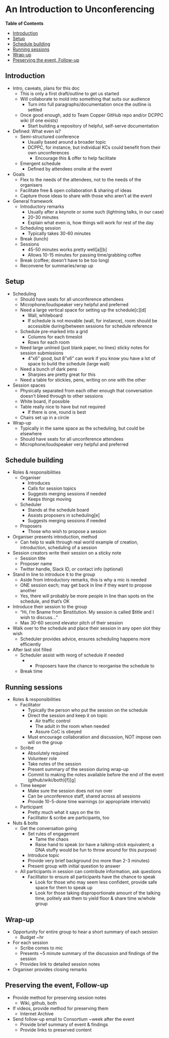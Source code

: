 # An Introduction to Unconferencing

**Table of Contents**

* [Introduction](#introduction)
* [Setup](#setup)
* [Schedule building](#schedule-building)
* [Running sessions](#running-sessions)
* [Wrap-up](#wrap-up)
* [Preserving the event, Follow-up](#preserving-the-event-follow-up)

## Introduction

* Intro, caveats, plans for this doc
   * This is only a first draft/outline to get us started
   * Will collaborate to mold into something that suits our audience
      * Turn into full paragraphs/documentation once the outline is settled
   * Once good enough, add to Team Copper GitHub repo and/or DCPPC wiki (if one exists)
      * Start building a repository of helpful, self-serve documentation
* Defined: What even is?
   * Semi-structured conference
      * Usually based around a broader topic
      * DCPPC, for instance, but individual KCs could benefit from their own unconferences
         * Encourage this & offer to help facilitate
   * Emergent schedule
      * Defined by attendees onsite at the event
* Goals
   * Flex to the needs of the attendees, not to the needs of the organisers
   * Facilitate free & open collaboration & sharing of ideas
   * Capture those ideas to share with those who aren’t at the event
* General framework
   * Introductory remarks
      * Usually after a keynote or some such (lightning talks, in our case)
      * 20-30 minutes
      * Explain what even is, how things will work for rest of the day
   * Scheduling session
      * Typically takes 30-60 minutes
   * Break (lunch)
   * Sessions
      * 45-50 minutes works pretty well[a][b]
      * Allows 10-15 minutes for passing time/grabbing coffee
   * Break (coffee; doesn’t have to be too long)
   * Reconvene for summaries/wrap up

## Setup

* Scheduling
   * Should have seats for all unconference attendees
   * Microphone/loudspeaker very helpful and preferred
   * Need a large vertical space for setting up the schedule[c][d]
      * Wall, whiteboard
      * If schedule is not movable (wall, for instance), room should be accessible during/between sessions for schedule reference
   * Schedule pre-marked into a grid
      * Columns for each timeslot
      * Rows for each room
   * Need large unlined (just blank paper, no lines) sticky notes for session submissions
      * 4”x6” good, but 8”x6” can work if you know you have a lot of space to build the schedule (large wall)
   * Need a bunch of dark pens
      * Sharpies are pretty great for this
   * Need a table for stickies, pens, writing on one with the other
* Session spaces
   * Physically separated from each other enough that conversation doesn’t bleed through to other sessions
   * White board, if possible
   * Table really nice to have but not required
      * If there is one, round is best
   * Chairs set up in a circle
* Wrap-up
   * Typically in the same space as the scheduling, but could be elsewhere
   * Should have seats for all unconference attendees
   * Microphone/loudspeaker very helpful and preferred
   
## Schedule building

* Roles & responsibilities
   * Organiser
      * Introduces
      * Calls for session topics
      * Suggests merging sessions if needed
      * Keeps things moving
   * Scheduler
      * Stands at the schedule board
      * Assists proposers in scheduling[e]
      * Suggests merging sessions if needed
   * Proposers
      * Those who wish to propose a session
* Organiser presents introduction, method
   * Can help to walk through real world example of creation, introduction, scheduling of a session
* Session creators write their session on a sticky note
   * Session title
   * Proposer name
   * Twitter handle, Slack ID, or contact info (optional)
* Stand in line to introduce it to the group
   * Aside from introductory remarks, this is why a mic is needed
   * ONE session each; may get back in line if they want to propose another
   * Yes, there will probably be more people in line than spots on the schedule, and that’s OK
* Introduce their session to the group
   * “Hi, I’m $name from $institution. My session is called $title and I wish to discuss…”
   * Max 30-60 second elevator pitch of their session
* Walk over to the schedule and place their session in any open slot they wish
   * Scheduler provides advice, ensures scheduling happens more efficiently
* After last slot filled
   * Scheduler assist with reorg of schedule if needed
      *    * Proposers have the chance to reorganise the schedule to 
   * Break time

## Running sessions

* Roles & responsibilities
   * Facilitator
      * Typically the person who put the session on the schedule
      * Direct the session and keep it on topic
         * Air traffic control
         * The adult in the room when needed
         * Assure CoC is obeyed
      * Must encourage collaboration and discussion, NOT impose own will on the group
   * Scribe
      * Absolutely required
      * Volunteer role
      * Take notes of the session
      * Present summary of the session during wrap-up
      * Commit to making the notes available before the end of the event (github/wiki/both)[f][g]
   * Time keeper
      * Make sure the session does not run over
      * Can be unconference staff, shared across all sessions
      * Provide 10-5-done time warnings (or appropriate intervals)
   * Participant
      * Pretty much what it says on the tin
      * Facilitator & scribe are participants, too
* Nuts & bolts
   * Get the conversation going
      * Set rules of engagement
         * Tame the chaos
         * Raise hand to speak (or have a talking-stick equivalent; a DNA stuffy would be fun to throw around for this purpose)
      * Introduce topic
      * Provide very brief background (no more than 2-3 minutes)
      * Present group with initial question to answer
   * All participants in session can contribute information, ask questions
      * Facilitator to ensure all participants have the chance to speak
         * Look for those who may seem less confident, provide safe space for them to speak up
         * Look for those taking disproportionate amount of the talking time, politely ask them to yield floor & share time w/whole group

## Wrap-up

* Opportunity for entire group to hear a short summary of each session
   * Budget ~hr
* For each session
   * Scribe comes to mic
   * Presents ~5 minute summary of the discussion and findings of the session
   * Provides link to detailed session notes
* Organiser provides closing remarks

## Preserving the event, Follow-up

* Provide method for preserving session notes
   * Wiki, github, both
* If videos, provide method for preserving them
   * Internet Archive
* Send follow-up email to Consortium ~week after the event
   * Provide brief summary of event & findings
   * Provide links to preserved content
